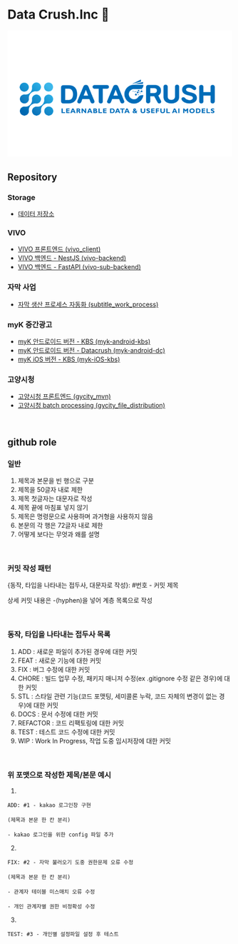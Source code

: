 # Data Crush.Inc 👋
[<img src="https://github.com/datacrush-ai/.github/blob/main/profile/img/logo.png">](https://datacrush.ai)

## Repository 

### Storage
- [데이터 저장소](https://github.com/datacrush-ai/datacrush-info)

### VIVO
- [VIVO 프론트엔드 (vivo_client)](https://github.com/datacrush-ai/vivo_client)
- [VIVO 백엔드 - NestJS (vivo-backend)](https://github.com/datacrush-ai/vivo-backend)
- [VIVO 백엔드 - FastAPI (vivo-sub-backend)](https://github.com/datacrush-ai/vivo-sub-backend)

### 자막 사업
- [자막 생산 프로세스 자동화 (subtitle_work_process)](https://github.com/datacrush-ai/subtitle_work_process)


### myK 중간광고
- [myK 안드로이드 버전 - KBS (myk-android-kbs)](https://github.com/datacrush-ai/myk-andorid-kbs)
- [myK 안드로이드 버전 - Datacrush (myk-android-dc)](https://github.com/datacrush-ai/myk-andorid-dc)
- [myK iOS 버전 - KBS (myk-iOS-kbs)](https://github.com/datacrush-ai/myk-iOS-kbs)

### 고양시청
- [고양시청 프론트엔드 (gycity_mvn)](https://github.com/datacrush-ai/gycity_mvn)
- [고양시청 batch processing (gycity_file_distribution)](https://github.com/datacrush-ai/gycity_file_distribution)
<br>

## github role

### 일반

1. 제목과 본문을 빈 행으로 구분
2. 제목을 50글자 내로 제한
3. 제목 첫글자는 대문자로 작성
4. 제목 끝에 마침표 넣지 않기
5. 제목은 명령문으로 사용하며 과거형을 사용하지 않음
6. 본문의 각 행은 72글자 내로 제한
7. 어떻게 보다는 무엇과 왜를 설명

 
<br>

### 커밋 작성 패턴

{동작, 타입을 나타내는 접두사, 대문자로 작성}: #번호 - 커밋 제목

상세 커밋 내용은 -(hyphen)을 넣어 계층 목록으로 작성

<br>

### 동작, 타입을 나타내는 접두사 목록

1. ADD : 새로운 파일이 추가된 경우에 대한 커밋
2. FEAT : 새로운 기능에 대한 커밋
3. FIX : 버그 수정에 대한 커밋
4. CHORE : 빌드 업무 수정, 패키지 매니저 수정(ex .gitignore 수정 같은 경우)에 대한 커밋
5. STL : 스타일 관련 기능(코드 포맷팅, 세미콜론 누락, 코드 자체의 변경이 없는 경우)에 대한 커밋
6. DOCS : 문서 수정에 대한 커밋
7. REFACTOR :  코드 리팩토링에 대한 커밋
8. TEST : 테스트 코드 수정에 대한 커밋
9. WIP : Work In Progress, 작업 도중 임시저장에 대한 커밋

 
<br>

### 위 포맷으로 작성한 제목/본문 예시

1. 
```text
ADD: #1 - kakao 로그인창 구현

(제목과 본문 한 칸 분리)

- kakao 로그인을 위한 config 파일 추가
```

2. 
```text
FIX: #2 - 자막 불러오기 도중 권한문제 오류 수정

(제목과 본문 한 칸 분리)

- 관계자 테이블 미스매치 오류 수정

- 개인 관계자별 권한 비정확성 수정
```

3.
```text
TEST: #3 - 개인별 설정파일 설정 후 테스트 
```